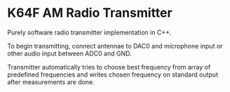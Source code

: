 # K64F AM Radio Transmitter

Purely software radio transmitter implementation in C++.

To begin transmitting, connect antennae to DAC0 and microphone input or other audio input between ADC0 and GND.

Transmitter automatically tries to choose best frequency from array of predefined frequencies and writes chosen frequency on standard output after measurements are done.
